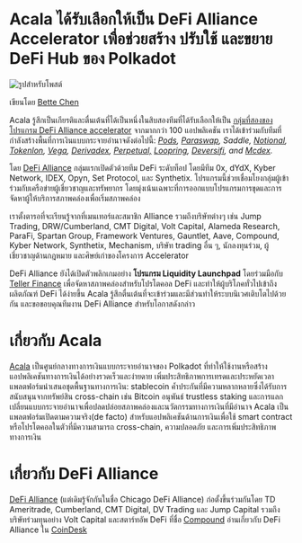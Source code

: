 # **Acala ได้รับเลือกให้เป็น DeFi Alliance Accelerator เพื่อช่วยสร้าง ปรับใช้ และขยาย DeFi Hub ของ Polkadot**

![รูปสำหรับโพสต์](https://miro.medium.com/max/3200/0*7SxlrlyVQIduIxF5)

เขียนโดย [Bette Chen](https://medium.com/u/8d475d21e811?source=post_page-----c1526008963e--------------------------------)

Acala รู้สึกเป็นเกียรติและตื่นเต้นที่ได้เป็นหนึ่งในสิบสองทีมที่ได้รับเลือกให้เป็น [กลุ่มที่สองของโปรแกรม DeFi Alliance accelerator](https://medium.com/@lmrankhan/defi-alliance-announces-cohort-2-liquidity-launchpad-5bbaf76cde32) จากมากกว่า 100 แอปพลิเคชัน เราได้เข้าร่วมกับทีมที่กำลังสร้างพื้นที่การเงินแบบกระจายอำนาจดังต่อไปนี้: [_Pods_](http://pods.finance/)_,_ [_Paraswap_](https://paraswap.io/#/)_, Saddle,_ [_Notional_](http://notional.finance/)_,_ [_Tokenlon_](http://tokenlon.im/)_,_ [_Vega_](http://vega.xyz/)_,_ [_Derivadex_](https://derivadex.com/)_,_ [_Perpetual,_](http://perp.fi/) [_Loopring_](https://loopring.org/#/)_,_ [_Deversifi_](http://deversifi.com/)_, and_ [_Mcdex_](https://mcdex.io/)_._

โดย [DeFi Alliance](https://defialliance.co) กลุ่มแรกเปิดตัวด้วยทีม DeFi ระดับท็อป โดยมีทีม 0x, dYdX, Kyber Network, IDEX, Opyn, Set Protocol, และ Synthetix. โปรแกรมนี้ช่วยเชื่อมโยงกลุ่มผู้เข้าร่วมกับเครือข่ายผู้เชี่ยวชาญและทรัพยากร โดยมุ่งเน้นเฉพาะที่การออกแบบโปรแกรมการขุดและการจัดหาผู้ให้บริการสภาพคล่องเพื่อเริ่มสภาพคล่อง

เราตั้งตารอที่จะเรียนรู้จากที่เมนเทอร์และสมาชิก Alliance รวมถึงบริษัทต่างๆ เช่น Jump Trading, DRW/Cumberland, CMT Digital, Volt Capital, Alameda Research, ParaFi, Spartan Group, Framework Ventures, Gauntlet, Aave, Compound, Kyber Network, Synthetix, Mechanism, บริษัท trading อื่น ๆ, นักลงทุนร่วม, ผู้เชี่ยวชาญด้านกฎหมาย และศิษย์เก่าของโครงการ Accelerator

DeFi Alliance ยังได้เปิดตัวพลิกเกมอย่าง **โปรแกรม Liquidity Launchpad** โดยร่วมมือกับ [Teller Finance](https://finance.yahoo.com/news/teller-finance-announces-october-launch-130000981.html) เพื่อจัดหาสภาพคล่องสำหรับโปรโตคอล DeFi และทำให้ผู้บริโภคทั่วไปเข้าถึงผลิตภัณฑ์ DeFi ได้ง่ายขึ้น Acala รู้สึกตื่นเต้นที่จะเข้าร่วมและมีส่วนทำให้ระบบนิเวศเติบโตไปด้วยกัน และขอขอบคุณทีมงาน DeFi Alliance สำหรับโอกาสดังกล่าว

# **เกี่ยวกับ Acala**

[Acala](http://acala.network/) เป็นศูนย์กลางทางการเงินแบบกระจายอำนาจของ Polkadot ที่ทำให้ใช้งานหรือสร้างแอปพลิเคชันทางการเงินได้อย่างรวดเร็วและง่ายดาย เพิ่มประสิทธิภาพการเทรดและประหยัดเวลา แพลตฟอร์มนำเสนอชุดพื้นฐานทางการเงิน: stablecoin ค้ำประกันที่มีความหลากหลายซึ่งได้รับการสนับสนุนจากทรัพย์สิน cross-chain เช่น Bitcoin อนุพันธ์ trustless staking และการแลกเปลี่ยนแบบกระจายอำนาจเพื่อปลดปล่อยสภาพคล่องและนวัตกรรมทางการเงินที่มีอำนาจ Acala เป็นแพลตฟอร์มเปิดตามความจริง(de facto) สำหรับแอปพลิเคชันด้านการเงินเพื่อใช้ smart contract หรือโปรโตคอลในตัวที่มีความสามารถ cross-chain, ความปลอดภัย และการเพิ่มประสิทธิภาพทางการเงิน

# **เกี่ยวกับ DeFi Alliance**

[DeFi Alliance](https://defialliance.co) (แต่เดิมรู้จักกันในชื่อ Chicago DeFi Alliance) ก่อตั้งขึ้นร่วมกันโดย TD Ameritrade, Cumberland, CMT Digital, DV Trading และ Jump Capital รวมถึงบริษัทร่วมทุนอย่าง Volt Capital และสตาร์ทอัพ DeFi ที่ชื่อ [ Compound](https://www.coindesk.com/defi-startup-compound-finance-raises-25-million-series-a-led-by-a16z) อ่านเกี่ยวกับ DeFi Alliance ใน [CoinDesk](https://www.coindesk.com/chicagos-trading-firms-look-to-defi-with-new-alliance)

